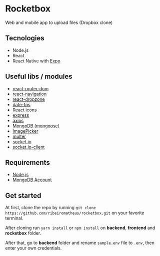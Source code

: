 # Rocketbox
Web and mobile app to upload files (Dropbox clone)

## Tecnologies
- Node.js
- React
- React Native with [Expo](https://expo.io/learn)

## Useful libs / modules
- [react-router-dom](https://github.com/ReactTraining/react-router/tree/master/packages/react-router-dom)
- [react-navigation](https://github.com/react-navigation/react-navigation)
- [react-dropzone](https://github.com/react-dropzone/react-dropzone)
- [date-fns](https://github.com/date-fns/date-fns)
- [React icons](https://github.com/react-icons/react-icons)
- [express](https://github.com/expressjs/express)
- [axios](https://github.com/axios/axios)
- [MongoDB (mongoose)](https://github.com/Automattic/mongoose)
- [ImagePicker](https://docs.expo.io/versions/latest/sdk/imagepicker/)
- [multer](https://github.com/expressjs/multer)
- [socket.io](https://github.com/socketio/socket.io)
- [socket.io-client](https://github.com/socketio/socket.io-client)

## Requirements
- [Node.js](https://nodejs.org)
- [MongoDB Account](https://www.mongodb.com/cloud/atlas/efficiency?utm_source=google&utm_campaign=gs_americas_brazil_search_brand_atlas_desktop&utm_term=mongo%20atlas&utm_medium=cpc_paid_search&utm_ad=e&_bt=335229503988&_bn=g&gclid=EAIaIQobChMIhtmIud_E5gIVEISRCh0sygfvEAAYASABEgLGCvD_BwE)

## Get started
At first, clone the repo by running `git clone https://github.com/ribeiromatheus/rocketbox.git` on your favorite terminal.

After cloning run `yarn install` or `npm install` on **backend**, **frontend** and **rocketbox** folder.

After that, go to **backend** folder and rename `sample.env` file to `.env`, then enter your own credentials.